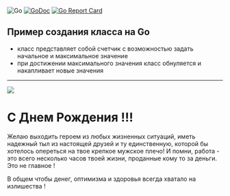 ![Go](https://github.com/AlexanderOkhrimenko/classIncrementor/workflows/Go/badge.svg)
[![GoDoc](https://godoc.org/github.com/AlexanderOkhrimenko/classincrementor?status.svg)](https://godoc.org/github.com/AlexanderOkhrimenko/classincrementor)
[![Go Report Card](https://goreportcard.com/badge/github.com/AlexanderOkhrimenko/classincrementor)](https://goreportcard.com/report/github.com/AlexanderOkhrimenko/classincrementor)
## Пример создания класса на Go 
- класс представляет собой счетчик с возможностью задать начальное и максимальное значение
- при достижении максимального значения класс обнуляется и накапливает новые значения

---

![](https://raw.githubusercontent.com/pdacity/classincrementor/happy_birthday_2_u/hb.jpg)

# С Днем Рождения !!! 
Желаю выходить героем из любых жизненных ситуаций, иметь надежный тыл из настоящей друзей и ту единственную, которой бы хотелось опереться на твое крепкое мужское плечо! И помни, работа - это всего несколько часов твоей жизни, проданные кому то за деньги. Это не главное ! 

В общем чтобы денег, оптимизма и здоровья всегда хватало на излишества ! 
